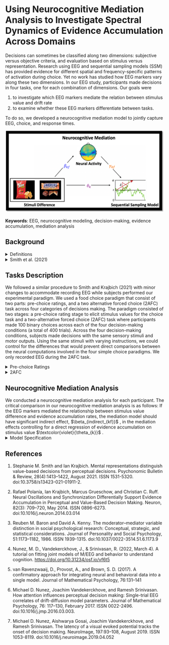 <h1>Using Neurocognitive Mediation Analysis to Investigate Spectral Dynamics of Evidence Accumulation Across Domains</h1>

Decisions can sometimes be classified along two dimensions: subjective versus objective criteria, and evaluation based on stimulus versus representation. Research using EEG and sequential sampling models (SSM) has provided evidence for different spatial and frequency-specific patterns of activation during choice. Yet no work has studied how EEG markers vary along these two dimensions. In our EEG study, participants made decisions in four tasks, one for each combination of dimensions. Our goals were </br>

1. to investigate which EEG markers mediate the relation between stimulus value and drift rate </br>
2. to examine whether these EEG markers differentiate between tasks.  </br>

To do so, we developed a neurocognitive mediation model to jointly capture EEG, choice, and response times.</br>

<img src="nma.png" alt="neurocognitive mediation" title="Neurocognitive Mediation Analysis">

<b>Keywords</b>: EEG, neurocognitive modeling, decision-making, evidence accumulation, mediation analysis
  
<h2>Background</h2>
<details>
  <summary>Definitions</summary>
  
  **Neurocognitive modeling**</br>
    In Neurocognitive modeling we seek to understand how macro-level neurophysiology (as measured by scalp-recorded EEG) encodes human cognition which gives rise to human behavior (Nunez et al., 2022). It aims to establish links between:</br>
1. brain dynamics as measured by or derived from EEG
2. cognition and other psychological concepts expressed as formal models like evidence accumulation
3. choice and response times
 
  **Mediation analysis**</br>
  The aim of Mediation analysis is to determine whether the relation between the independent variable (our experimental manipulation of stimulus difference) and the dependent variable (cognitive model parameters) is due, wholly or in part, to the mediating variable (brain dynamics) </br>
</details>

<details>
<summary>Smith et al. (2021)</summary>
Stephanie M. Smith and Ian Krajbich. Mental representations distinguish value-based decisions from perceptual decisions. Psychonomic Bulletin & Review, 28(4):1413–1422, August 2021. ISSN 1531-5320. <a href="https://link.springer.com/article/10.3758/s13423-021-01911-2">doi:10.3758/s13423-021-01911-2.</a></br>

1. Using the same set of stimuli, Smith & Krajbich experimentally study decision processes across four conditions</br>
2. They find surprisingly consistent patterns of behavior across the four decision-making conditions. The connection between stimuli differences and accuracy is very consistent. The relationship between gaze and choice is also stable across the different categories.</br>

</details>

<h2>Tasks Description</h2>

We followed a similar procedure to Smith and Krajbich (2021) with minor changes to accommodate recording EEG while subjects performed our experimental paradigm. We used a food choice paradigm that consist of two parts: pre-choice ratings, and a two alternative forced choice (2AFC) task across four categories of decisions making. The paradigm consisted of two stages: a pre-choice rating stage to elicit stimulus values for the choice task and a two-alternative forced choice (2AFC) task where participants made 100 binary choices across each of the four decision-making conditions (a total of 400 trials). Across the four decision-making conditions, subjects made decisions with the same sensory stimuli and motor outputs. Using the same stimuli with varying instructions, we could control for the differences that would prevent direct comparisons between the neural computations involved in the four simple choice paradigms. We only recorded EEG during the 2AFC task.

<details>
    <summary>Pre-choice Ratings</summary>
    In stage one, to assess different considerations people might use to make their choice, subjects first completed a pre-choice rating task. During this task, subjects rated four incentivized ratings per item, for each of 100 food images. The rating stage is blocked by the four categories of decisions making, with order randomly determined at the subject level. Subjects rated each food image on food-liking (how much they wanted to eat the food; preference-representation, PR), image size (how much space the food took up in the picture; objective-stimulus, OS), weight (how much the food weighed, relative to the other snack foods in the stimulus set; objective-representation, OR), and package (how much they liked the image; preference-stimulus, PS) (Smith and Krajbich 2021). Subjects then used the mouse to click on the rating scale. Subjects were given instructions on what the ends of the scale meant (e.g., in the food-liking category, they were told to use the left side of the scale for items that they would not like to eat and the right side of the scale for items that they would like to eat). In the PR and PS categories, ratings above/below the midpoint indicated positive/negative subjective values (i.e., liking/disliking the food or image). In the OS and OR categories, ratings above/below the midpoint indicated more/less than half of the box filled or higher/lower than average weight, respectively. 
 </details>

 <details>
    <summary>2AFC</summary>
    Then, in stage two, to assess the underlying cognitive dynamics for each class of decision making, subjects preformed the 2AFC task for each choice paradigm. For the 2AFC task, subjects made an average of 100 binary choices for each of the four decision category conditions. Every subject made choices about which of two foods they preferred to eat (PR), which of two food images they preferred (PS), which of two foods took up a greater proportion of the screen (OS), and which of two foods weighed more (OR). Subjects completed 400 total trials, split into 4 blocks of 100 trials each. Within each block there were 10 mini-blocks, each comprising 6 to 12 trials from the same condition. Thus, in total there was an average of 100 trials per condition. The exact number and order of mini-blocks was randomly determined. Item pairs were generated randomly, though subject to a few constraints. Before generating the trials, we removed options with negative subjective values in either preference category. Upon generating the trials, we limited the number of times that a food item could be seen in a condition to seven. Additionally, we limited the difference in ratings between the options to ensure that the choices are nontrivial. We used different rating-difference limits for each of the conditions, based on previous research (Smith and Krajbich 2021). </br>
    At the beginning of each trial, one of four words was presented on the screen for 1.2 second interval

1. Food liking condition: EAT
2. Weight condition: WEIGHT
3. Package condition: DESIGN
4. Image Size condition: FILL
    
To ensure that subjects followed the correct instruction, throughout each mini-block, we signaled the condition with a color code: green, yellow, red, or blue. Each color was assigned to a condition randomly at the level of the subject. The written word at the beginning of each trial and the fixation cross at the beginning of each trial were presented in the color corresponding to the condition (See Poster Figure). For each trial subjects were presented a fixation cross that remained on the screen for 0.3s and was followed by the food images. Subjects pressed one of two response keys (left arrow, or right arrow) on the keyboard to indicate their decision about which food they: preferred to eat, preferred the images for, thought took up a greater proportion of the screen, or thought weighed more. A randomly jittered 2-3 second intertrial interval separated trials following response.

</details>

<h2>Neurocognitive Mediation Analysis</h2>
We conducted a neurocognitive mediation analysis for each participant. The critical comparison in our neurocognitive mediation analysis is as follows: If the EEG markers mediated the relationship between stimulus value difference and evidence accumulation rates, the mediation model should have significant indirect effect, $\beta_{indirect_{kf}}$ , in the mediation effects controlling for a direct regression of evidence accumulation on stimulus value $\textcolor{violet}{\theta_{k}}$ .</br>
<details>
  <summary>Model Specification</summary>
 We define <em>I</em> as the pre-choice rating difference for each pair of food images. For any given trial <em>i</em> and condition  <em>k</em>, we define</br>
 
 $I_{ik} =  |r_{ImageAi} - r_{ImageBi}|$</br>

where <em>r</em> could be the rating for how much they wanted to eat the food (VD; EAT), how much space the food took up in the picture (SD; FILL), how much they liked the image (AD; DESIGN), and how much the food weighed (WD; SIZE). The model was fit for each experimental condition using random effects for each subject.</br>

To model the EEG signal for trial <em>i</em> for condition <em>k</em> we selected the first <em>f</em> principal components capturing the single-trial time-frequency representations of power and constructed the following embedded linear regression</br>

${EEG}_{ikf} \sim \mathcal{N}(\eta_{kf} + \textcolor{blue} {\beta_{kf}} \cdot I_{ik},\sigma_{noise})$</br>

$\sigma_{noise}$, describes the observation noise of the single-trial time-frequency representations of power which we assume is constant across conditions and principal components. This assumption resembles prior work by Ravenzwaaij et.al on jointly modeling of EEG data.</br>

We assume single-trial EEG measures inform single-trial DDM parameters (Nunez et al., 2017, Nunez et al., 2019).

$\delta_{ik} = \nu_{ik} + \textcolor{orange} {\gamma_{kf}} \cdot EEG_{ikf} + \textcolor{violet}{\theta_{k}} \cdot I_{ik}$</br>

These single-trial level drifts were entered into the DDM in addition to condition-level boundary separation $\alpha_{k}$ and non-decision time $\tau_{k}$ parameters (with starting point parameter $z$ fixed at 0.5).</br>

$\mathbf{y}_{ik} \sim \mathcal{W}(\delta_{ik},\alpha_{k},\tau_{k}, z)$</br>

After computing the posterior distributions we can calculate the standardized regression weights parameters $\textcolor{blue} {\beta_{kf}}$ and $\textcolor{orange} {\gamma_{kf}}$ by multiplying unstandardized weights. The indirect mediation effect, $\beta_{indirect_{kf}}$ is then calculated by multiplying the standardized regression weights, as discussed by Baron and Kenny (1986).

$\beta_{indirect_{kf}} =  (\textcolor{blue} {\beta_{kf}} \cdot \frac{\sigma_{EEG}}{\sigma_{I}})
\cdot (\textcolor{orange} {\gamma_{kf}} \cdot \frac{\sigma_{\delta}}{\sigma_{EEG}})$

</details>

<h2>References</h2>

1) Stephanie M. Smith and Ian Krajbich. Mental representations distinguish value-based decisions from perceptual decisions. Psychonomic Bulletin & Review, 28(4):1413–1422, August 2021. ISSN 1531-5320. doi:10.3758/s13423-021-01911-2.

2) Rafael Polanía, Ian Krajbich, Marcus Grueschow, and Christian C. Ruff. Neural Oscillations and Synchronization
Differentially Support Evidence Accumulation in Perceptual and Value-Based Decision Making. Neuron, 82(3):
709–720, May 2014. ISSN 0896-6273. doi:10.1016/j.neuron.2014.03.014

3) Reuben M. Baron and David A. Kenny. The moderator–mediator variable distinction in social psychological research: Conceptual, strategic, and statistical considerations. Journal of Personality and Social Psychology, 51:1173–1182, 1986. ISSN 1939-1315. doi:10.1037/0022-3514.51.6.1173.9

4) Nunez, M. D., Vandekerckhove, J., & Srinivasan, R. (2022, March 4). A tutorial on fitting joint models of M/EEG and behavior to understand cognition. https://doi.org/10.31234/osf.io/vf6t5

5) van Ravenzwaaij, D., Provost, A., and Brown, S. D. (2017). A confirmatory approach for integrating neural and behavioral data into a single model. Journal of Mathematical Psychology, 76:131–141

6) Michael D. Nunez, Joachim Vandekerckhove, and Ramesh Srinivasan. How attention influences perceptual decision making: Single-trial EEG correlates of drift-diffusion model parameters. Journal of Mathematical Psychology, 76: 117–130, February 2017. ISSN 0022-2496. doi:10.1016/j.jmp.2016.03.003.

7) Michael D. Nunez, Aishwarya Gosai, Joachim Vandekerckhove, and Ramesh Srinivasan. The latency of a visual evoked potential tracks the onset of decision making. NeuroImage, 197:93–108, August 2019. ISSN 1053-8119. doi:10.1016/j.neuroimage.2019.04.052

